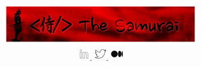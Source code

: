 [![svg from The S4mur41](banner-1280x240.jpg)](https://th3s4mur41.me)

<div align="center">
  <a href="https://www.linkedin.com/in/michaelvanderheyden/" aria-label="Michaël Vanderheyden on LinkedIn">
    <picture>
      <source media="(prefers-color-scheme: dark)" srcset="assets/linkedin-dark.png">
      <source media="(prefers-color-scheme: light)" srcset="assets/linkedin.png">
      <img alt="" src="assets/linkedin.png" width=32>
    </picture>
  </a>
  &nbsp;
  <a href="https://twitter.com/Th3S4mur41" aria-label="Th3S4mur41 on Twitter">
    <picture>
      <source media="(prefers-color-scheme: dark)" srcset="assets/twitter-dark.png">
      <source media="(prefers-color-scheme: light)" srcset="assets/twitter.png">
      <img alt="" src="assets/twitter.png" width=32>
    </picture>
  </a>
  &nbsp;
  <a href="https://th3s4mur41.medium.com/" aria-label="Th3S4mur41 on Medium">
    <picture>
      <source media="(prefers-color-scheme: dark)" srcset="assets/medium-dark.png">
      <source media="(prefers-color-scheme: light)" srcset="assets/medium.png">
      <img alt="" src="assets/medium.png" width=32>
    </picture>
  </a>
</div>

